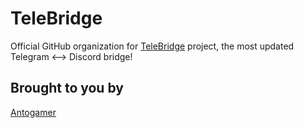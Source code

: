 # TeleBridge

Official GitHub organization for [TeleBridge](https://github.com/TeleBridge/TeleBridge) project, the most updated Telegram <--> Discord bridge!

## Brought to you by

[Antogamer](https://antogamer.it)
